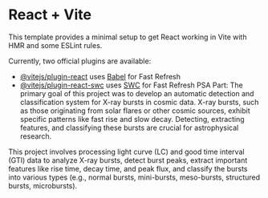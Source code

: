 # React + Vite

This template provides a minimal setup to get React working in Vite with HMR and some ESLint rules.

Currently, two official plugins are available:

- [@vitejs/plugin-react](https://github.com/vitejs/vite-plugin-react/blob/main/packages/plugin-react/README.md) uses [Babel](https://babeljs.io/) for Fast Refresh
- [@vitejs/plugin-react-swc](https://github.com/vitejs/vite-plugin-react-swc) uses [SWC](https://swc.rs/) for Fast Refresh
PSA Part:
The primary goal of this project was to develop an automatic detection and classification system for X-ray bursts in cosmic data. X-ray bursts, such as those originating from solar flares or other cosmic sources, exhibit specific patterns like fast rise and slow decay. Detecting, extracting features, and classifying these bursts are crucial for astrophysical research.

This project involves processing light curve (LC) and good time interval (GTI) data to analyze X-ray bursts, detect burst peaks, extract important features like rise time, decay time, and peak flux, and classify the bursts into various types (e.g., normal bursts, mini-bursts, meso-bursts, structured bursts, microbursts).

